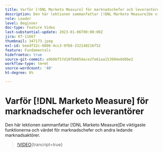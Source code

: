 ```yaml
---
title: Varför [!DNL Marketo Measure] för marknadschefer och leverantörer
description: Den här lektionen sammanfattar [!DNL Marketo Measure]De viktigaste funktionerna och värdet för marknadschefer och andra ledande marknadsaktörer.
role: Leader
level: Beginner
doc-type: Feature Video
last-substantial-update: 2023-01-06T00:00:00Z
jira: KT-11667
thumbnail: 347173.jpeg
exl-id: beedf32c-6806-4cc3-9f68-332148216f52
feature: Fundamentals
hidefromtoc: true
source-git-commit: a9b06f57d18fb8854ace2fe61aa153994e8d8be2
workflow-type: tm+mt
source-wordcount: '40'
ht-degree: 0%

---
```


# Varför [!DNL Marketo Measure] för marknadschefer och leverantörer

Den här lektionen sammanfattar [!DNL Marketo Measure]De viktigaste funktionerna och värdet för marknadschefer och andra ledande marknadsaktörer.

>[!VIDEO](https://video.tv.adobe.com/v/347173/?learn=on){trancript=true}
